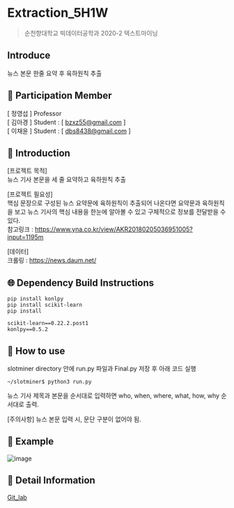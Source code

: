 # Extraction_5H1W
> 순천향대학교 빅데이터공학과 2020-2 텍스트마이닝

## Introduce
뉴스 본문 한줄 요약 후 육하원칙 추출

## :bust_in_silhouette: Participation Member

 [ 정영섭 ]  Professor   
 [ 김아경 ]  Student  : [ bzxz55@gmail.com ]   
 [ 이채윤 ]  Student  : [ dbs8438@gmail.com ]


 ## 📖 Introduction
[프로젝트 목적]  
뉴스 기사 본문을 세 줄 요약하고 육하원칙 추출

[프로젝트 필요성]  
핵심 문장으로 구성된 뉴스 요약문에 육하원칙이 추출되어 나온다면 요약문과 육하원칙을 보고 뉴스 기사의 핵심 내용을 한눈에 알아볼 수 있고 구체적으로 정보를 전달받을 수 있다.  
참고링크 : https://www.yna.co.kr/view/AKR20180205036951005?input=1195m

[데이터]  
크롤링 : https://news.daum.net/


 ## 🌐 Dependency Build Instructions

```
pip install konlpy
pip install scikit-learn
pip install 

scikit-learn==0.22.2.post1
konlpy==0.5.2
```

## 📝 How to use
slotminer directory 안에 run.py 파일과 Final.py 저장 후 아래 코드 실행
``` 
~/slotminer$ python3 run.py
```
뉴스 기사 제목과 본문을 순서대로 입력하면 who, when, where, what, how, why 순서대로 출력.

[주의사항]
뉴스 본문 입력 시, 문단 구분이 없어야 됨.

## 📄 Example
![image](https://user-images.githubusercontent.com/70522267/141249053-94cc2abd-eb39-4122-b1d3-bab15b5b58f7.png)


## 📄 Detail Information
[Git_lab](https://gitlab.com/veronica1/text-mining)
